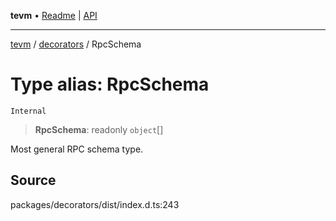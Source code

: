 **tevm** • [Readme](../../README.md) \| [API](../../modules.md)

***

[tevm](../../README.md) / [decorators](../README.md) / RpcSchema

# Type alias: RpcSchema

`Internal`

> **RpcSchema**: readonly `object`[]

Most general RPC schema type.

## Source

packages/decorators/dist/index.d.ts:243
